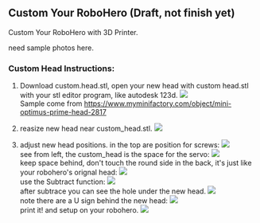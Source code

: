 
## Custom Your RoboHero (Draft, not finish yet)

Custom Your RoboHero with 3D Printer.

need sample photos here.



### Custom Head Instructions:

1. Download custom.head.stl, open your new head with custom head.stl with your stl editor program, like autodesk 123d.
![](https://ttrobotix.github.io/RoboHero/Custom/img/head1.png)  
Sample come from <https://www.myminifactory.com/object/mini-optimus-prime-head-2817>

2. reasize new head near custom_head.stl.
![](https://ttrobotix.github.io/RoboHero/Custom/img/head2.png)  

3. adjust new head positions.
in the top are position for screws:
![](https://ttrobotix.github.io/RoboHero/Custom/img/head3.png)  
see from left, the custom_head is the space for the servo:
![](https://ttrobotix.github.io/RoboHero/Custom/img/head4.png)  
keep space behind, don't touch the round side in the back, it's just like your robohero's orignal head:
![](https://ttrobotix.github.io/RoboHero/Custom/img/head5.png)  
use the Subtract function:
![](https://ttrobotix.github.io/RoboHero/Custom/img/head9.png)  
after subtrace you can see the hole under the new head.
![](https://ttrobotix.github.io/RoboHero/Custom/img/head8.png)  
note there are a U sign behind the new head:
![](https://ttrobotix.github.io/RoboHero/Custom/img/head6.png)  
print it! and setup on your robohero.
![](https://ttrobotix.github.io/RoboHero/Custom/img/head_ok.png)  

